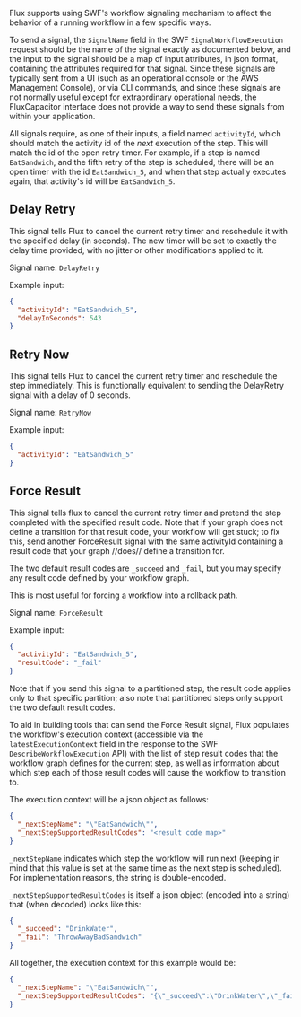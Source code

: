 
Flux supports using SWF's workflow signaling mechanism to affect the behavior of a running workflow in a few specific ways.

To send a signal, the `SignalName` field in the SWF `SignalWorkflowExecution` request should be the name of the signal exactly as documented below, and the input to the signal should be a map of input attributes, in json format, containing the attributes required for that signal. Since these signals are typically sent from a UI (such as an operational console or the AWS Management Console), or via CLI commands, and since these signals are not normally useful except for extraordinary operational needs, the FluxCapacitor interface does not provide a way to send these signals from within your application.

All signals require, as one of their inputs, a field named `activityId`, which should match the activity id of the *next* execution of the step. This will match the id of the open retry timer. For example, if a step is named `EatSandwich`, and the fifth retry of the step is scheduled, there will be an open timer with the id `EatSandwich_5`, and when that step actually executes again, that activity's id will be `EatSandwich_5`.

Delay Retry
-----------

This signal tells Flux to cancel the current retry timer and reschedule it with the specified delay (in seconds). The new timer will be set to exactly the delay time provided, with no jitter or other modifications applied to it.

Signal name: `DelayRetry`

Example input:
```json
{
  "activityId": "EatSandwich_5",
  "delayInSeconds": 543
}
```

Retry Now
---------

This signal tells Flux to cancel the current retry timer and reschedule the step immediately. This is functionally equivalent to sending the DelayRetry signal with a delay of 0 seconds.

Signal name: `RetryNow`

Example input:
```json
{
  "activityId": "EatSandwich_5"
}
```

Force Result
------------

This signal tells flux to cancel the current retry timer and pretend the step completed with the specified result code. Note that if your graph does not define a transition for that result code, your workflow will get stuck; to fix this, send another ForceResult signal with the same activityId containing a result code that your graph //does// define a transition for.

The two default result codes are `_succeed` and `_fail`, but you may specify any result code defined by your workflow graph.

This is most useful for forcing a workflow into a rollback path.

Signal name: `ForceResult`

Example input:
```json
{
  "activityId": "EatSandwich_5",
  "resultCode": "_fail"
}
```

Note that if you send this signal to a partitioned step, the result code applies only to that specific partition; also note that partitioned steps only support the two default result codes.

To aid in building tools that can send the Force Result signal, Flux populates the workflow's execution context (accessible via the `latestExecutionContext` field in the response to the SWF `DescribeWorkflowExecution` API) with the list of step result codes that the workflow graph defines for the current step, as well as information about which step each of those result codes will cause the workflow to transition to.

The execution context will be a json object as follows:

```json
{
  "_nextStepName": "\"EatSandwich\"",
  "_nextStepSupportedResultCodes": "<result code map>"
}
```

`_nextStepName` indicates which step the workflow will run next (keeping in mind that this value is set at the same time as the next step is scheduled). For implementation reasons, the string is double-encoded.

`_nextStepSupportedResultCodes` is itself a json object (encoded into a string) that (when decoded) looks like this:

```json
{
  "_succeed": "DrinkWater",
  "_fail": "ThrowAwayBadSandwich"
}
``` 

All together, the execution context for this example would be:

```json
{
  "_nextStepName": "\"EatSandwich\"",
  "_nextStepSupportedResultCodes": "{\"_succeed\":\"DrinkWater\",\"_fail\":\"ThrowAwayBadSandwich\"}"
}
```